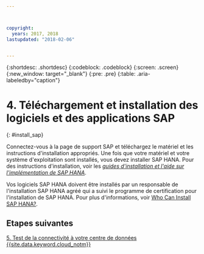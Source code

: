 ```yaml
---



copyright:
  years: 2017, 2018
lastupdated: "2018-02-06"


---
```


{:shortdesc: .shortdesc}
{:codeblock: .codeblock}
{:screen: .screen}
{:new_window: target="_blank"}
{:pre: .pre}
{:table: .aria-labeledby="caption"}

# 4. Téléchargement et installation des logiciels et des applications SAP 
{: #install_sap}

Connectez-vous à la page de support SAP et téléchargez le matériel et les instructions d'installation appropriés. Une fois que votre matériel et votre système d'exploitation sont installés, vous devez installer SAP HANA. Pour des instructions d'installation, voir les [*guides d'installation et l'aide sur l'implémentation de SAP HANA*](https://www.sap.com/products/hana/implementation/resources.html).

Vos logiciels SAP HANA doivent être installés par un responsable de l'installation SAP HANA agréé qui a suivi le programme de certification pour l'installation de SAP HANA. Pour plus d'informations, voir [Who Can Install SAP HANA?](http://www.saphanacentral.com/p/who-can-install-sap-hana.html).

## Etapes suivantes

  [5. Test de la connectivité à votre centre de données {{site.data.keyword.cloud_notm}}](/docs/infrastructure/sap-hana/hana-testing-connectivity.html)
